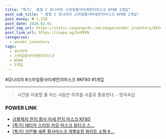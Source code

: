 ```yaml
--- 
title: "특가!  중형 C 모나리자 스마일황사미세먼지마스크 KF80 1개입" 
post_sub_title: " 중형 C 모나리자 스마일황사미세먼지마스크 KF80 1개입" 
post_money: ₩ 1,720 
post_date: 2020.02.01 
post_img_url: https://static.coupangcdn.com/image/vendor_inventory/842e/38277567ddb906d2b5b2e996319f3e19555fb3bc6290ad5b51d2ea567be4.jpg 
post_link_url: https://coupa.ng/bnPEFb 
categories: 
  - vendor_inventory 
tags: 
  - 모나리자 
  - 스마일황사미세먼지마스크 
  - KF80 
  - 1개입 
--- 
```

  #모나리자 #스마일황사미세먼지마스크 #KF80 #1개입 
<hr> 

> 시간을 이용할 줄 아는 사람은 하루를 사흘로 통용한다. - 영국속담 


### POWER LINK

* <a href="https://blog.naver.com/fasyy4321/221791727207" target="_blank">금황제지 한지 황사 미세 먼지 마스크 KF80</a>
* <a href="https://blog.naver.com/sakai111/221789642208" target="_blank">[특가] 에티카 스타일 카모 마스크 유티크 스...</a>
* <a href="https://blog.naver.com/santokki14/221788880542" target="_blank">[특가] 크린웰 새론 황사마스크 개별포장 화이트 소형 K...</a>
